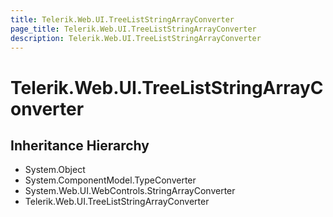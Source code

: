 ```yaml
---
title: Telerik.Web.UI.TreeListStringArrayConverter
page_title: Telerik.Web.UI.TreeListStringArrayConverter
description: Telerik.Web.UI.TreeListStringArrayConverter
---
```


# Telerik.Web.UI.TreeListStringArrayConverter

## Inheritance Hierarchy

* System.Object
* System.ComponentModel.TypeConverter
* System.Web.UI.WebControls.StringArrayConverter
* Telerik.Web.UI.TreeListStringArrayConverter

